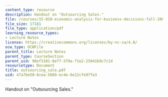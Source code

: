 ```yaml
---
content_type: resource
description: Handout on "Outsourcing Sales."
file: /courses/15-010-economic-analysis-for-business-decisions-fall-2004/47a7be586cea5689ec4e6e12cfe97fe3_outsourcing_sale.pdf
file_size: 17181
file_type: application/pdf
learning_resource_types:
- Lecture Notes
license: https://creativecommons.org/licenses/by-nc-sa/4.0/
ocw_type: OCWFile
parent_title: Lecture Notes
parent_type: CourseSection
parent_uid: 98ef3101-0ef7-5f0a-f1e2-25041b9c7c1d
resourcetype: Document
title: outsourcing_sale.pdf
uid: 47a7be58-6cea-5689-ec4e-6e12cfe97fe3
---
```

Handout on "Outsourcing Sales."